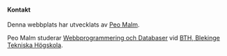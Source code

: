 #### Kontakt

Denna webbplats har utvecklats av [Peo Malm](mailto:peo.malm@outlook.com).

Peo Malm studerar [Webbprogrammering och Databaser](https://www.bth.se/kurspaket/KP653/20182/) vid [BTH, Blekinge Tekniska Högskola](https://www.bth.se/).
